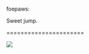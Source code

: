<!--
id: 428660570
link: http://tumblr.atmos.org/post/428660570/foepaws-sweet-jump
slug: foepaws-sweet-jump
date: Fri Mar 05 2010 10:54:10 GMT-0800 (PST)
publish: 2010-03-05
tags: 
title: foepaws:

Sweet jump.

-->


foepaws:

Sweet jump.

======================

![](http://31.media.tumblr.com/tumblr_kytnjoosVJ1qaewxlo1_500.jpg)

